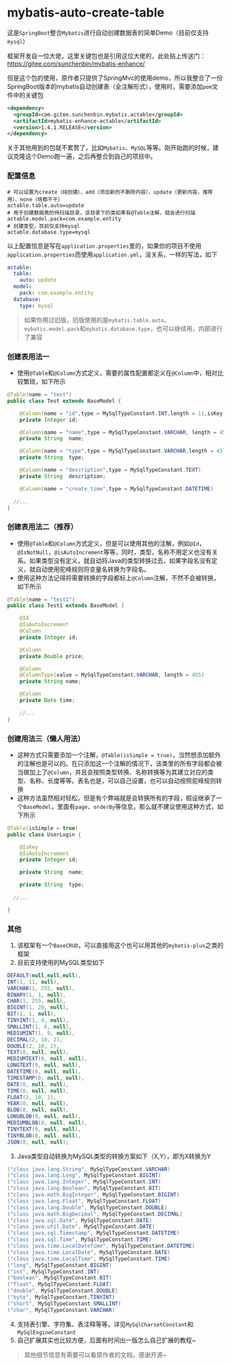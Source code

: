 # mybatis-auto-create-table
这是`SpringBoot`整合`Mybatis`进行自动创建数据表的简单Demo（目前仅支持`mysql`）

框架开发自一位大佬，这里关键包也是引用这位大佬的，此处贴上传送门：https://gitee.com/sunchenbin/mybatis-enhance/

但是这个包的使用，原作者只提供了SpringMvc的使用demo，所以我整合了一份SpringBoot版本的mybatis自动创建表（全注解形式），使用时，需要添加`pom`文件中的关键包
```xml
<dependency>
  <groupId>com.gitee.sunchenbin.mybatis.actable</groupId>
  <artifactId>mybatis-enhance-actable</artifactId>
  <version>1.4.1.RELEASE</version>
</dependency>
```
关于其他用到的包就不累赘了，比如`Mybatis`、`MySQL`等等。刚开始跑的时候，建议克隆这个Demo跑一遍，之后再整合到自己的项目中。

### 配置信息
```properties
# 可以设置为create（纯创建）、add（添加新的不删除内容）、update（更新内容，推荐用）、none（啥都不干）
actable.table.auto=update  
# 用于创建数据表的待扫描目录，该目录下的类如果有@Table注解，就会进行扫描
actable.model.pack=com.example.entity
# 创建类型，目前仅支持mysql
actable.database.type=mysql
```
以上配置信息是写在`application.properties`里的，如果你的项目不使用`application.properties`而使用`application.yml`，没关系，一样的写法，如下
```yml
actable:
  table:
    auto: update
  model:
    pack: com.example.entity
  database:
    type: mysql
```

> 如果你用过旧版，旧版使用的是`mybatis.table.auto`、`mybatis.model.pack`和`mybatis.database.type`，也可以继续用，内部进行了兼容


### 创建表用法一

- 使用`@Table`和`@Column`方式定义，需要的属性配置都定义在`@Column`中，相对比较繁琐，如下所示
```java
@Table(name = "test")
public class Test extends BaseModel {

	@Column(name = "id",type = MySqlTypeConstant.INT,length = 11,isKey = true,isAutoIncrement = true)
	private Integer	id;

	@Column(name = "name",type = MySqlTypeConstant.VARCHAR, length = 45, defaultValue = "hello")
	private String	name;

	@Column(name = "type",type = MySqlTypeConstant.VARCHAR,length = 45)
	private String	type;

	@Column(name = "description",type = MySqlTypeConstant.TEXT)
	private String	description;

	@Column(name = "create_time",type = MySqlTypeConstant.DATETIME)
  
  //...
}
```
### 创建表用法二（推荐）
- 使用`@Table`和`@Column`方式定义，但是可以使用其他的注解，例如`@Id`，`@IsNotNull`，`@isAutoIncrement`等等，同时，类型，名称不用定义也没有关系。如果类型没有定义，就自动将Java的类型转换过去，如果字段名没有定义，就自动使用驼峰规则将变量名转换为字段名。
- 使用这种方法记得将需要转换的字段都标上`@Column`注解，不然不会被转换，如下所示
```java
@Table(name = "test1")
public class Test1 extends BaseModel {

    @Id
    @IsAutoIncrement
    @Column
    private Integer	id;

    @Column
    private Double price;

    @Column
    @ColumnType(value = MySqlTypeConstant.VARCHAR, length = 455)
    private String name;

    @Column
    private Date time;
    
    //...
}
```
### 创建用法三（懒人用法）
- 这种方式只需要添加一个注解，`@Table(isSimple = true)`，当然想添加额外的注解也是可以的。在只添加这一个注解的情况下，该类里的所有字段都会被当做加上了`@Column`，并且会按照类型转换、名称转换等为其建立对应的类型、名称、长度等等。表名也是，可以自己设置，也可以自动按照驼峰规则转换
- 这种方法虽然相对轻松，但是有个弊端就是会转换所有的字段，假设继承了一个`BaseModel`，里面有`page`、`orderBy`等信息，那么就不建议使用这种方式，如下所示
```java
@Table(isSimple = true)
public class UserLogin {

	@IsKey
	@IsAutoIncrement
	private Integer	id;

	private String	name;

	private String	type;
  
  //...

}
```

### 其他
1. 该框架有一个`BaseCRUD`，可以直接用这个也可以用其他的`mybatis-plus`之类的框架
2. 目前支持使用的MySQL类型如下
```java
DEFAULT(null,null,null),
INT(1, 11, null),
VARCHAR(1, 255, null),
BINARY(1, 1, null),
CHAR(1, 255, null),
BIGINT(1, 20, null),
BIT(1, 1, null),
TINYINT(1, 4, null),
SMALLINT(1, 6, null),
MEDIUMINT(1, 9, null),
DECIMAL(2, 10, 2),
DOUBLE(2, 10, 2),
TEXT(0, null, null),
MEDIUMTEXT(0, null, null),
LONGTEXT(0, null, null),
DATETIME(0, null, null),
TIMESTAMP(0, null, null),
DATE(0, null, null),
TIME(0, null, null),
FLOAT(2, 10, 2),
YEAR(0, null, null),
BLOB(0, null, null),
LONGBLOB(0, null, null),
MEDIUMBLOB(0, null, null),
TINYTEXT(0, null, null),
TINYBLOB(0, null, null),
JSON(0, null, null);
```
3. Java类型自动转换为MySQL类型的转换方案如下（X,Y），即为X转换为Y
```java
("class java.lang.String", MySqlTypeConstant.VARCHAR)
("class java.lang.Long", MySqlTypeConstant.BIGINT)
("class java.lang.Integer", MySqlTypeConstant.INT)
("class java.lang.Boolean", MySqlTypeConstant.BIT)
("class java.math.BigInteger", MySqlTypeConstant.BIGINT)
("class java.lang.Float", MySqlTypeConstant.FLOAT)
("class java.lang.Double", MySqlTypeConstant.DOUBLE)
("class java.math.BigDecimal", MySqlTypeConstant.DECIMAL)
("class java.sql.Date", MySqlTypeConstant.DATE)
("class java.util.Date", MySqlTypeConstant.DATE)
("class java.sql.Timestamp", MySqlTypeConstant.DATETIME)
("class java.sql.Time", MySqlTypeConstant.TIME)
("class java.time.LocalDateTime", MySqlTypeConstant.DATETIME)
("class java.time.LocalDate", MySqlTypeConstant.DATE)
("class java.time.LocalTime", MySqlTypeConstant.TIME)
("long", MySqlTypeConstant.BIGINT)
("int", MySqlTypeConstant.INT)
("boolean", MySqlTypeConstant.BIT)
("float", MySqlTypeConstant.FLOAT)
("double", MySqlTypeConstant.DOUBLE)
("byte", MySqlTypeConstant.TINYINT)
("short", MySqlTypeConstant.SMALLINT)
("char", MySqlTypeConstant.VARCHAR)
```
4. 支持表引擎、字符集、表注释等等，详见`MySqlCharsetConstant`和`MySqlEngineConstant`
5. 自己扩展其实也比较方便，后面有时间出一版怎么自己扩展的教程~

> 其他细节信息有需要可以看原作者的文档，感谢开源~





